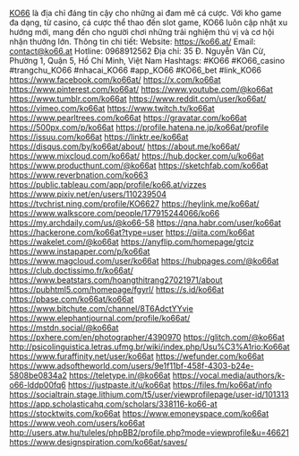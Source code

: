 [KO66](https://ko66.at/ ) là địa chỉ đáng tin cậy cho những ai đam mê cá cược. Với kho game đa dạng, từ casino, cá cược thể thao đến slot game, KO66 luôn cập nhật xu hướng mới, mang đến cho người chơi những trải nghiệm thú vị và cơ hội nhận thưởng lớn.
Thông tin chi tiết: 
Website: https://ko66.at/ 
Email: contact@ko66.at
Hotline: 0968912562
Địa chỉ: 35 Đ. Nguyễn Văn Cừ, Phường 1, Quận 5, Hồ Chí Minh, Việt Nam
Hashtags: #KO66 #KO66_casino #trangchu_KO66 #nhacai_KO66 #app_KO66 #KO66_bet #link_KO66
https://www.facebook.com/ko66at/
https://x.com/ko66at
https://www.pinterest.com/ko66at/
https://www.youtube.com/@ko66at
https://www.tumblr.com/ko66at
https://www.reddit.com/user/ko66at/
https://vimeo.com/ko66at
https://www.twitch.tv/ko66at
https://www.pearltrees.com/ko66at
https://gravatar.com/ko66at
https://500px.com/p/ko66at
https://profile.hatena.ne.jp/ko66at/profile
https://issuu.com/ko66at
https://linktr.ee/ko66at
https://disqus.com/by/ko66at/about/
https://about.me/ko66at/
https://www.mixcloud.com/ko66at/
https://hub.docker.com/u/ko66at
https://www.producthunt.com/@ko66at
https://sketchfab.com/ko66at
https://www.reverbnation.com/ko663
https://public.tableau.com/app/profile/ko66.at/vizzes
https://www.pixiv.net/en/users/110239504
https://tvchrist.ning.com/profile/KO6627
https://heylink.me/ko66at/
https://www.walkscore.com/people/177915244066/ko66
https://my.archdaily.com/us/@ko66-58
https://qna.habr.com/user/ko66at
https://hackerone.com/ko66at?type=user
https://qiita.com/ko66at
https://wakelet.com/@ko66at
https://anyflip.com/homepage/gtciz
https://www.instapaper.com/p/ko66at
https://www.magcloud.com/user/ko66at
https://hubpages.com/@ko66at
https://club.doctissimo.fr/ko66at/
https://www.beatstars.com/hoangthitrang27021971/about
https://pubhtml5.com/homepage/fgyrl/
https://s.id/ko66at
https://pbase.com/ko66at/ko66at
https://www.bitchute.com/channel/8T6AdctYYvie
https://www.elephantjournal.com/profile/ko66at/
https://mstdn.social/@ko66at
https://pxhere.com/en/photographer/4390970
https://glitch.com/@ko66at
http://psicolinguistica.letras.ufmg.br/wiki/index.php/Usu%C3%A1rio:Ko66at
https://www.furaffinity.net/user/ko66at
https://wefunder.com/ko66at
https://www.adsoftheworld.com/users/9e1f11bf-458f-4303-b24e-5808be0834a2
https://teletype.in/@ko66at
https://vocal.media/authors/k-o66-lddp00fq6
https://justpaste.it/u/ko66at
https://files.fm/ko66at/info
https://socialtrain.stage.lithium.com/t5/user/viewprofilepage/user-id/101313
https://app.scholasticahq.com/scholars/338116-ko66-at
https://stocktwits.com/ko66at
https://www.emoneyspace.com/ko66at
https://www.veoh.com/users/ko66at
http://users.atw.hu/tuleles/phpBB2/profile.php?mode=viewprofile&u=46621
https://www.designspiration.com/ko66at/saves/